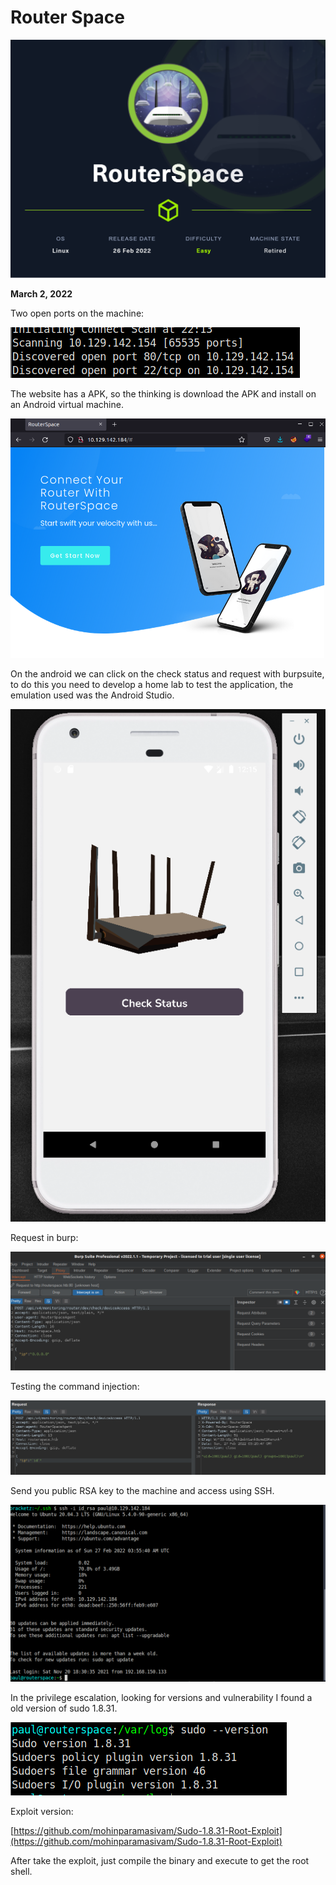 # Router Space

![RouterSpace.png](Router/RouterSpace.png)

**March 2, 2022**

Two open ports on the machine:

![Untitled](Router/Untitled.png)

The website has a APK, so the thinking is download the APK and install on an Android virtual machine.

![Untitled](Router/Untitled%201.png)

On the android we can click on the check status and request with burpsuite, to do this you need to develop a home lab to test the application, the emulation used was the Android Studio.

![Untitled](Router/Untitled%202.png)

Request in burp:

![Untitled](Router/Untitled%203.png)

Testing the command injection:

![Untitled](Router/Untitled%204.png)

Send you public RSA key to the machine and access using SSH.

![Untitled](Router/Untitled%205.png)

In the privilege escalation, looking for versions and vulnerability I found a old version of sudo 1.8.31.

![Untitled](Router/Untitled%206.png)

Exploit version:

[https://github.com/mohinparamasivam/Sudo-1.8.31-Root-Exploit](https://github.com/mohinparamasivam/Sudo-1.8.31-Root-Exploit)

After take the exploit, just compile the binary and execute to get the root shell.